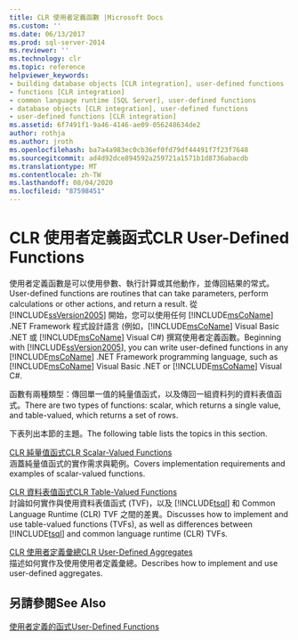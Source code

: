 ```yaml
---
title: CLR 使用者定義函數 |Microsoft Docs
ms.custom: ''
ms.date: 06/13/2017
ms.prod: sql-server-2014
ms.reviewer: ''
ms.technology: clr
ms.topic: reference
helpviewer_keywords:
- building database objects [CLR integration], user-defined functions
- functions [CLR integration]
- common language runtime [SQL Server], user-defined functions
- database objects [CLR integration], user-defined functions
- user-defined functions [CLR integration]
ms.assetid: 6f7491f1-9a46-4146-ae09-056248634de2
author: rothja
ms.author: jroth
ms.openlocfilehash: ba7a4a983ec0cb36ef0fd79df44491f7f23f7648
ms.sourcegitcommit: ad4d92dce894592a259721a1571b1d8736abacdb
ms.translationtype: MT
ms.contentlocale: zh-TW
ms.lasthandoff: 08/04/2020
ms.locfileid: "87598451"
---
```

# <a name="clr-user-defined-functions"></a><span data-ttu-id="f2dcf-102">CLR 使用者定義函式</span><span class="sxs-lookup"><span data-stu-id="f2dcf-102">CLR User-Defined Functions</span></span>
  <span data-ttu-id="f2dcf-103">使用者定義函數是可以使用參數、執行計算或其他動作，並傳回結果的常式。</span><span class="sxs-lookup"><span data-stu-id="f2dcf-103">User-defined functions are routines that can take parameters, perform calculations or other actions, and return a result.</span></span> <span data-ttu-id="f2dcf-104">從 [!INCLUDE[ssVersion2005](../../includes/ssversion2005-md.md)] 開始，您可以使用任何 [!INCLUDE[msCoName](../../includes/msconame-md.md)] .NET Framework 程式設計語言 (例如，[!INCLUDE[msCoName](../../includes/msconame-md.md)] Visual Basic .NET 或 [!INCLUDE[msCoName](../../includes/msconame-md.md)] Visual C#) 撰寫使用者定義函數。</span><span class="sxs-lookup"><span data-stu-id="f2dcf-104">Beginning with [!INCLUDE[ssVersion2005](../../includes/ssversion2005-md.md)], you can write user-defined functions in any [!INCLUDE[msCoName](../../includes/msconame-md.md)] .NET Framework programming language, such as [!INCLUDE[msCoName](../../includes/msconame-md.md)] Visual Basic .NET or [!INCLUDE[msCoName](../../includes/msconame-md.md)] Visual C#.</span></span>  
  
 <span data-ttu-id="f2dcf-105">函數有兩種類型：傳回單一值的純量值函式，以及傳回一組資料列的資料表值函式。</span><span class="sxs-lookup"><span data-stu-id="f2dcf-105">There are two types of functions: scalar, which returns a single value, and table-valued, which returns a set of rows.</span></span>  
  
 <span data-ttu-id="f2dcf-106">下表列出本節的主題。</span><span class="sxs-lookup"><span data-stu-id="f2dcf-106">The following table lists the topics in this section.</span></span>  
  
 [<span data-ttu-id="f2dcf-107">CLR 純量值函式</span><span class="sxs-lookup"><span data-stu-id="f2dcf-107">CLR Scalar-Valued Functions</span></span>](clr-scalar-valued-functions.md)  
 <span data-ttu-id="f2dcf-108">涵蓋純量值函式的實作需求與範例。</span><span class="sxs-lookup"><span data-stu-id="f2dcf-108">Covers implementation requirements and examples of scalar-valued functions.</span></span>  
  
 [<span data-ttu-id="f2dcf-109">CLR 資料表值函式</span><span class="sxs-lookup"><span data-stu-id="f2dcf-109">CLR Table-Valued Functions</span></span>](clr-table-valued-functions.md)  
 <span data-ttu-id="f2dcf-110">討論如何實作與使用資料表值函式 (TVF)，以及 [!INCLUDE[tsql](../../includes/tsql-md.md)] 和 Common Language Runtime (CLR) TVF 之間的差異。</span><span class="sxs-lookup"><span data-stu-id="f2dcf-110">Discusses how to implement and use table-valued functions (TVFs), as well as differences between [!INCLUDE[tsql](../../includes/tsql-md.md)] and common language runtime (CLR) TVFs.</span></span>  
  
 [<span data-ttu-id="f2dcf-111">CLR 使用者定義彙總</span><span class="sxs-lookup"><span data-stu-id="f2dcf-111">CLR User-Defined Aggregates</span></span>](clr-user-defined-aggregates.md)  
 <span data-ttu-id="f2dcf-112">描述如何實作及使用使用者定義彙總。</span><span class="sxs-lookup"><span data-stu-id="f2dcf-112">Describes how to implement and use user-defined aggregates.</span></span>  
  
## <a name="see-also"></a><span data-ttu-id="f2dcf-113">另請參閱</span><span class="sxs-lookup"><span data-stu-id="f2dcf-113">See Also</span></span>  
 [<span data-ttu-id="f2dcf-114">使用者定義的函式</span><span class="sxs-lookup"><span data-stu-id="f2dcf-114">User-Defined Functions</span></span>](../user-defined-functions/user-defined-functions.md)  
  
  
